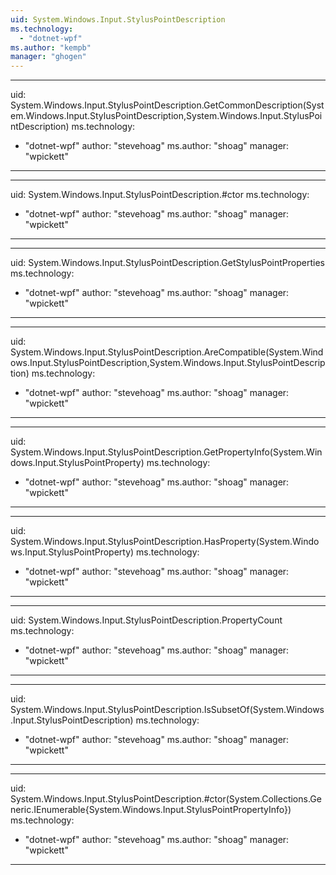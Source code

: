 ```yaml
---
uid: System.Windows.Input.StylusPointDescription
ms.technology: 
  - "dotnet-wpf"
ms.author: "kempb"
manager: "ghogen"
---
```


---
uid: System.Windows.Input.StylusPointDescription.GetCommonDescription(System.Windows.Input.StylusPointDescription,System.Windows.Input.StylusPointDescription)
ms.technology: 
  - "dotnet-wpf"
author: "stevehoag"
ms.author: "shoag"
manager: "wpickett"
---

---
uid: System.Windows.Input.StylusPointDescription.#ctor
ms.technology: 
  - "dotnet-wpf"
author: "stevehoag"
ms.author: "shoag"
manager: "wpickett"
---

---
uid: System.Windows.Input.StylusPointDescription.GetStylusPointProperties
ms.technology: 
  - "dotnet-wpf"
author: "stevehoag"
ms.author: "shoag"
manager: "wpickett"
---

---
uid: System.Windows.Input.StylusPointDescription.AreCompatible(System.Windows.Input.StylusPointDescription,System.Windows.Input.StylusPointDescription)
ms.technology: 
  - "dotnet-wpf"
author: "stevehoag"
ms.author: "shoag"
manager: "wpickett"
---

---
uid: System.Windows.Input.StylusPointDescription.GetPropertyInfo(System.Windows.Input.StylusPointProperty)
ms.technology: 
  - "dotnet-wpf"
author: "stevehoag"
ms.author: "shoag"
manager: "wpickett"
---

---
uid: System.Windows.Input.StylusPointDescription.HasProperty(System.Windows.Input.StylusPointProperty)
ms.technology: 
  - "dotnet-wpf"
author: "stevehoag"
ms.author: "shoag"
manager: "wpickett"
---

---
uid: System.Windows.Input.StylusPointDescription.PropertyCount
ms.technology: 
  - "dotnet-wpf"
author: "stevehoag"
ms.author: "shoag"
manager: "wpickett"
---

---
uid: System.Windows.Input.StylusPointDescription.IsSubsetOf(System.Windows.Input.StylusPointDescription)
ms.technology: 
  - "dotnet-wpf"
author: "stevehoag"
ms.author: "shoag"
manager: "wpickett"
---

---
uid: System.Windows.Input.StylusPointDescription.#ctor(System.Collections.Generic.IEnumerable{System.Windows.Input.StylusPointPropertyInfo})
ms.technology: 
  - "dotnet-wpf"
author: "stevehoag"
ms.author: "shoag"
manager: "wpickett"
---
